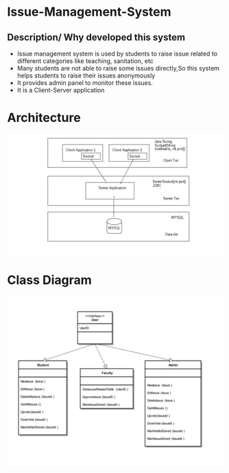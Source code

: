 # Issue-Management-System

## Description/ Why developed this system
 - Issue management system is used by students to raise issue related to different categories
like teaching, sanitation, etc
 - Many students are not able to raise some issues directly,So this system helps students to raise their issues anonymously 
 - It provides admin panel to monitor these issues.
 - It is a Client-Server application
 
 
# Architecture
![Architecture](https://github.com/saurabhkoshatwar/Issue-Management-System/blob/master/Diagrams/Architecture2.jpg)

# Class Diagram
![Class Diagram](https://github.com/saurabhkoshatwar/Issue-Management-System/blob/master/Diagrams/IMSClassDiagram.jpg)


